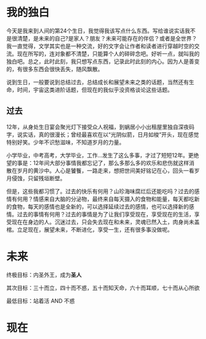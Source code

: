# 我的独白

今天是我来到人间的第24个生日，我觉得我该写点什么东西。写给谁说实话我不是很清楚，是未来的自己?是家人？朋友？未来可能存在的伴侣？或者是全世界？我一直觉得，文学其实也是一种交流，好的文字会让作者和读者进行穿越时空的交流。现在所写的，连对象都不清楚，只能算个人的碎碎念吧。好听一点，就叫我的独白吧。总之，此时此刻，我只想写点东西，记录此时此刻的内心。因为人是善变的，有很多东西会很快丢失，随风飘散。

说到生日，一般要说到总结过去，总结成长和展望未来之类的话题，当然还有生命，时间，宇宙这类进阶话题，但现在的我似乎没资格谈论这些话题。

## 过去

12年，从身处生日宴会聚光灯下接受众人祝福，到蜗居小小出租屋里独自深夜码字，说实话，真的很漫长；曾经最喜欢在以“光阴似箭，日月如梭”开头，现在感觉特别好笑。少年不识愁滋味，不知道岁月的力量。

小学毕业，中考高考，大学毕业，工作...发生了这么多事，才过了短短12年。更绝望的事是：12年间大部分事情我都忘记了，那么多那么多的欢乐和悲伤就这样消散在岁月的黄沙中。人心是饕餮，一路走来，想把世间美好铭记在心，回头一看岁月侵蚀，只留残垣断壁。

但是，这些我都习惯了。过去的快乐有何用？山珍海味腐烂后还能吃吗？过去的感情有何用？情感来自大脑的分泌物，最终来自每天摄入的食物和能量，每天都吃新的食物，每天的感情也是全新的，可以选择延续过去的感情，也可以选择新的感情。过去的事情有何用？过去的事情是为了让我们享受现在，享受现在的生活，享受现在在身边的人。沉迷过去，只会失去现在和未来，灵魂已然入土，肉身尚未盖棺。立足现在，展望未来，不断进化，享受一生，还有很多事没做呢。

# 未来

终极目标：内圣外王，成为**圣人**

其次目标：三十而立，四十而不惑，五十而知天命，六十而耳顺，七十而从心所欲

最低目标：站着活 AND 不惑 

# 现在